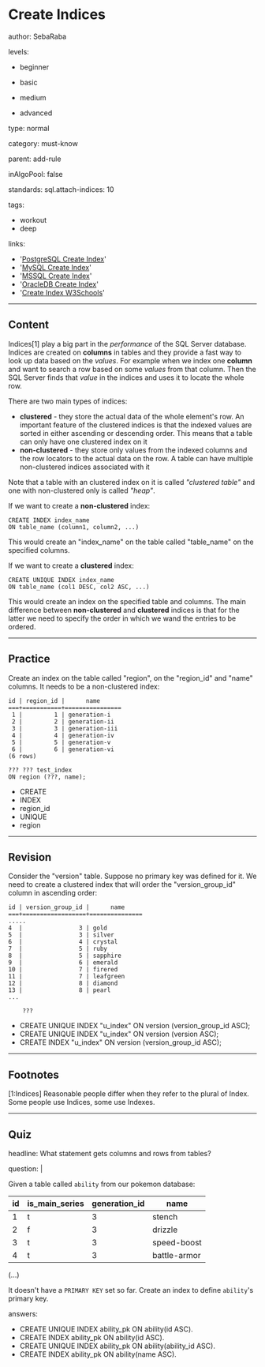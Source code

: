 # Create Indices
author: SebaRaba

levels:

  - beginner

  - basic

  - medium

  - advanced

type: normal

category: must-know

parent: add-rule

inAlgoPool: false


standards:
  sql.attach-indices: 10

tags:
  - workout
  - deep


links:

  - '[PostgreSQL Create Index](https://www.postgresql.org/docs/9.1/static/sql-createindex.html)'
  - '[MySQL Create Index](https://dev.mysql.com/doc/refman/5.7/en/create-index.html)'
  - '[MSSQL Create Index](https://docs.microsoft.com/en-us/sql/t-sql/statements/create-index-transact-sql)'
  - '[OracleDB Create Index](https://docs.oracle.com/cd/B28359_01/server.111/b28310/indexes003.htm#ADMIN11722)'
  - '[Create Index W3Schools](https://www.w3schools.com/sql/sql_create_index.asp)'

---
## Content

Indices[1] play a big part in the *performance* of the SQL Server database. Indices are created on **columns** in tables and they provide a fast way to look up data based on the *values*. For example when we index one **column** and want to search a row based on some *values* from that column. Then the SQL Server finds that *value* in the indices and uses it to locate the whole row.

There are two main types of indices:
- **clustered** - they store the actual data of the whole element's row. An important feature of the clustered indices is that the indexed values are sorted in either ascending or descending order. This means that a table can only have one clustered index on it
- **non-clustered** - they store only values from the indexed columns and the row locators to the actual data on the row. A table can have multiple non-clustered indices associated with it

Note that a table with an clustered index on it is called *"clustered table"* and one with non-clustered only is called *"heap"*.

If we want to create a **non-clustered** index:
```
CREATE INDEX index_name
ON table_name (column1, column2, ...)
```
This would create an "index_name" on the table called "table_name" on the specified columns.


If we want to create a **clustered** index:
```
CREATE UNIQUE INDEX index_name
ON table_name (col1 DESC, col2 ASC, ...)
```
This would create an index on the specified table and columns. The main difference between **non-clustered** and **clustered** indices is that for the latter we need to specify the order in which we wand the entries to be ordered.

---
## Practice

Create an index on the table called "region", on the "region_id" and "name" columns. It needs to be a non-clustered index:
```
id | region_id |      name      
===+===========+================
 1 |         1 | generation-i
 2 |         2 | generation-ii
 3 |         3 | generation-iii
 4 |         4 | generation-iv
 5 |         5 | generation-v
 6 |         6 | generation-vi
(6 rows)

??? ??? test_index
ON region (???, name);

```

* CREATE
* INDEX
* region_id
* UNIQUE
* region


---
## Revision

Consider the "version" table. Suppose no primary key was defined for it. We need to create a clustered index that will order the "version_group_id" column in ascending order:
```
id | version_group_id |      name      
===+==================+===============
.....
4  |                3 | gold
5  |                3 | silver
6  |                4 | crystal
7  |                5 | ruby
8  |                5 | sapphire
9  |                6 | emerald
10 |                7 | firered
11 |                7 | leafgreen
12 |                8 | diamond
13 |                8 | pearl
...

    ???
```

* CREATE UNIQUE INDEX "u_index" ON version (version_group_id ASC);
* CREATE UNIQUE INDEX "u_index" ON version (version ASC);
* CREATE INDEX "u_index" ON version (version_group_id ASC);
---
## Footnotes

[1:Indices]
Reasonable people differ when they refer to the plural of Index. Some people use Indices, some use Indexes.

---
## Quiz

headline: What statement gets columns and rows from tables?

question: |

  Given a table called `ability` from our pokemon database:

  id   | is_main_series | generation_id |      name      
  -----|----------------|---------------|---------------
     1 | t              |             3 | stench
     2 | f              |             3 | drizzle
     3 | t              |             3 | speed-boost
     4 | t              |             3 | battle-armor
  (...)


  It doesn't have a `PRIMARY KEY` set so far. Create an index to define `ability`'s primary key.

answers:
  - CREATE UNIQUE INDEX ability_pk
    ON ability(id ASC).
  - CREATE INDEX ability_pk
    ON ability(id ASC).
  - CREATE UNIQUE INDEX ability_pk
    ON ability(ability_id ASC).
  - CREATE INDEX ability_pk
    ON ability(name ASC).
